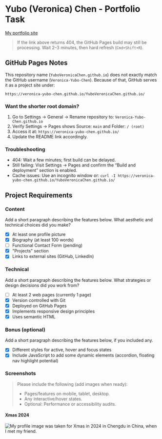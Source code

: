 # Yubo (Veronica) Chen - Portfolio Task

[My portfolio site](https://veronica-yubo-chen.github.io/YuboVeronicaChen.github.io/)

> If the link above returns 404, the GitHub Pages build may still be processing. Wait 2–3 minutes, then hard refresh (`Cmd+Shift+R`).

## GitHub Pages Notes

This repository name (`YuboVeronicaChen.github.io`) does not exactly match the GitHub username (`Veronica-Yubo-Chen`). Because of that, GitHub serves it as a project site under:

`https://veronica-yubo-chen.github.io/YuboVeronicaChen.github.io/`

### Want the shorter root domain?

1. Go to Settings → General → Rename repository to: `Veronica-Yubo-Chen.github.io`
2. Verify Settings → Pages shows Source: `main` and Folder: `/ (root)`
3. Access it at: `https://veronica-yubo-chen.github.io/`
4. Update the README link accordingly.

### Troubleshooting

- 404: Wait a few minutes; first build can be delayed.
- Still failing: Visit Settings → Pages and confirm the “Build and deployment” section is enabled.
- Cache issues: Use an incognito window or: `curl -I https://veronica-yubo-chen.github.io/YuboVeronicaChen.github.io/`

## Project Requirements

### Content

Add a short paragraph describing the features below. What aesthetic and technical choices did you make?

- [x] At least one profile picture
- [x] Biography (at least 100 words)
- [ ] Functional Contact Form (pending)
- [x] "Projects" section
- [x] Links to external sites (GitHub, LinkedIn)

### Technical

Add a short paragraph describing the features below. What strategies or design decisions did you work from?

- [ ] At least 2 web pages (currently 1 page)
- [x] Version controlled with Git
- [x] Deployed on GitHub Pages
- [x] Implements responsive design principles
- [x] Uses semantic HTML

### Bonus (optional)

Add a short paragraph describing the features below, if you included any.

- [x] Different styles for active, hover and focus states
- [x] Include JavaScript to add some dynamic elements (accordion, floating nav highlight potential)

### Screenshots

> Please include the following (add images when ready):
> - Pages/features on mobile, tablet, desktop.
> - Any interactive/hover states.
> - Optional: Performance or accessibility audits.

#### Xmas 2024

![My profile image was taken for Xmas in 2024 in Chengdu in China, when I met my friend.](./profile-photo.png)
